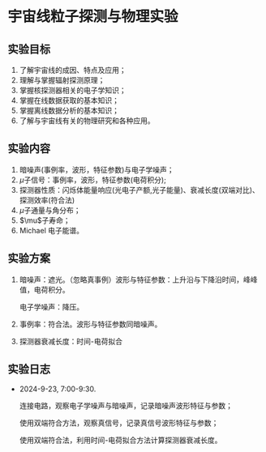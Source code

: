 # 宇宙线粒子探测与物理实验
## 实验目标
1. 了解宇宙线的成因、特点及应用；
2. 理解与掌握辐射探测原理；
3. 掌握核探测器相关的电子学知识；
4. 掌握在线数据获取的基本知识；
5. 掌握离线数据分析的基本知识；
6. 了解与宇宙线有关的物理研究和各种应用。

## 实验内容
1. 暗噪声(事例率，波形，特征参数)与电子学噪声；
2. $\mu$子信号：事例率，波形，特征参数(电荷积分);
3. 探测器性质：闪烁体能量响应(光电子产额,光子能量)、衰减长度(双端对比)、探测效率(符合法)
4. $\mu$子通量与角分布；
5. $\mu\$子寿命；
6. Michael 电子能谱。

## 实验方案
1. 暗噪声：遮光。（忽略真事例）波形与特征参数：上升沿与下降沿时间，峰峰值，电荷积分。

   电子学噪声：降压。
   
2. 事例率：符合法。波形与特征参数同暗噪声。
3. 探测器衰减长度：时间-电荷拟合

## 实验日志
- 2024-9-23, 7:00-9:30.
  
  连接电路，观察电子学噪声与暗噪声，记录暗噪声波形特征与参数；
  
  使用双端符合方法，观察真信号，记录真信号波形特征与参数；
  
  使用双端符合法，利用时间-电荷拟合方法计算探测器衰减长度。

